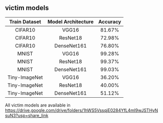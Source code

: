## victim models



|Train Dataset|Model Architecture|Accuracy|
|:---:|:---:|:---:|
|CIFAR10|VGG16|81.67%|
|CIFAR10|ResNet18|72.98%|
|CIFAR10|DenseNet161|76.80%|
|MNIST|VGG16|99.28%|
|MNIST|ResNet18|99.37%|
|MNIST|DenseNet161|99.03%|
|Tiny-ImageNet|VGG16|36.20%|
|Tiny-ImageNet|ResNet18|40.00%|
|Tiny-ImageNet|DenseNet161|51.12%|

All victim models are available in https://drive.google.com/drive/folders/1hWS5VssqjE0284YfL4mI9wJSTHyNsuN3?usp=share_link
